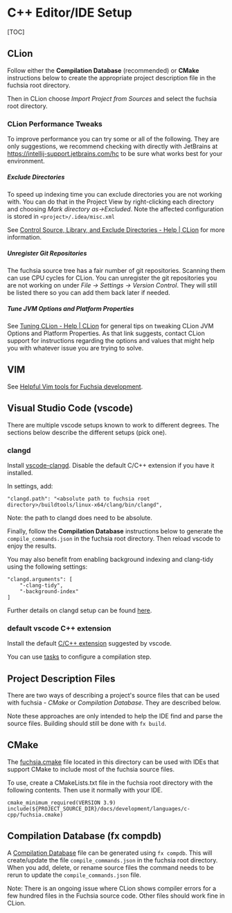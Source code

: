 # C++ Editor/IDE Setup

[TOC]

## CLion

Follow either the **Compilation Database** (recommended) or **CMake**
instructions below to create the appropriate project description file in
the fuchsia root directory.

Then in CLion choose *Import Project from Sources* and select the
fuchsia root directory.

### CLion Performance Tweaks

To improve performance you can try some or all of the following. They
are only suggestions, we recommend checking with directly with JetBrains
at <https://intellij-support.jetbrains.com/hc> to be sure what works
best for your environment.

##### Exclude Directories

To speed up indexing time you can exclude directories you are not
working with. You can do that in the Project View by
right-clicking each directory and choosing
*Mark directory as->Excluded*. Note the affected configuration is stored
in `<project>/.idea/misc.xml`

See
[Control Source, Library, and Exclude Directories \- Help \| CLion](https://www.jetbrains.com/help/clion/controlling-source-library-and-exclude-directories.html)
for more information.

##### Unregister Git Repositories

The fuchsia source tree has a fair number of git repositories. Scanning
them can use CPU cycles for CLion. You can unregister the git
repositories you are not working on under
*File -> Settings -> Version Control*. They will still be listed there
so you can add them back later if needed.

##### Tune JVM Options and Platform Properties

See
[Tuning CLion \- Help \| CLion](https://www.jetbrains.com/help/clion/tuning-the-ide.html)
for general tips on tweaking CLion JVM Options and Platform Properties.
As that link suggests, contact CLion support for instructions
regarding the options and values that might help you with whatever issue
you are trying to solve.

## VIM

See [Helpful Vim tools for Fuchsia development](/scripts/vim/README.md).

## Visual Studio Code (vscode)

There are multiple vscode setups known to work to different degrees. The
sections below describe the different setups (pick one).

### clangd

Install
[vscode-clangd](https://marketplace.visualstudio.com/items?itemName=llvm-vs-code-extensions.vscode-clangd).
Disable the default C/C++ extension if you have it installed.

In settings, add:

```
"clangd.path": "<absolute path to fuchsia root directory>/buildtools/linux-x64/clang/bin/clangd",
```

Note: the path to clangd does need to be absolute.

Finally, follow the **Compilation Database** instructions below to
generate the `compile_commands.json` in the fuchsia root directory. Then
reload vscode to enjoy the results.

You may also benefit from enabling background indexing and clang-tidy using the following settings:

```
"clangd.arguments": [
    "-clang-tidy",
    "-background-index"
]
```

Further details on clangd setup can be found [here](https://clang.llvm.org/extra/clangd/Installation.html).

### default vscode C++ extension

Install the default [C/C++ extension](https://marketplace.visualstudio.com/items?itemName=ms-vscode.cpptools)
suggested by vscode.

You can use [tasks](https://code.visualstudio.com/docs/editor/tasks) to
configure a compilation step.

## Project Description Files

There are two ways of describing a project's source files that
can be used with fuchsia - *CMake* or *Compilation Database*. They are
described below.

Note these approaches are only intended to help the IDE find and parse
the source files. Building should still be done with `fx build`.

## CMake

The [fuchsia.cmake](fuchsia.cmake) file located in this directory can
be used with IDEs that support CMake to include most of the fuchsia
source files.

To use, create a CMakeLists.txt file in the fuchsia root
directory with the following contents. Then use it normally with your
IDE.

    cmake_minimum_required(VERSION 3.9)
    include(${PROJECT_SOURCE_DIR}/docs/development/languages/c-cpp/fuchsia.cmake)

## Compilation Database (fx compdb)

A [Compilation
Database](https://clang.llvm.org/docs/JSONCompilationDatabase.html) file
can be generated using `fx compdb`. This will create/update the file
`compile_commands.json` in the fuchsia root directory. When you add,
delete, or rename source files the command needs to be rerun to update
the `compile_commands.json` file.

Note: There is an ongoing issue where CLion shows compiler errors for a few
hundred files in the Fuchsia source code. Other files should work
fine in CLion.
